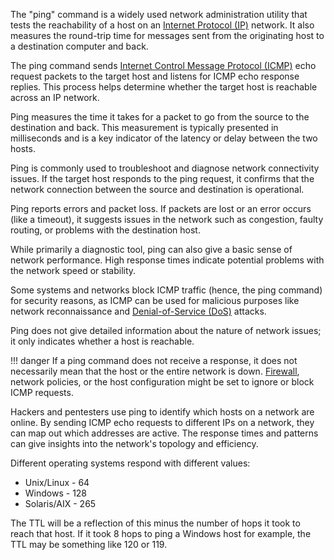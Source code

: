 The "ping" command is a widely used network administration utility that tests the reachability of a host on an [Internet Protocol (IP)](../protocols/ip.md) network. It also measures the round-trip time for messages sent from the originating host to a destination computer and back.

The ping command sends [Internet Control Message Protocol (ICMP)](../networking/icmp.md) echo request packets to the target host and listens for ICMP echo response replies. This process helps determine whether the target host is reachable across an IP network.

Ping measures the time it takes for a packet to go from the source to the destination and back. This measurement is typically presented in milliseconds and is a key indicator of the latency or delay between the two hosts.

Ping is commonly used to troubleshoot and diagnose network connectivity issues. If the target host responds to the ping request, it confirms that the network connection between the source and destination is operational.

Ping reports errors and packet loss. If packets are lost or an error occurs (like a timeout), it suggests issues in the network such as congestion, faulty routing, or problems with the destination host.

While primarily a diagnostic tool, ping can also give a basic sense of network performance. High response times indicate potential problems with the network speed or stability.

Some systems and networks block ICMP traffic (hence, the ping command) for security reasons, as ICMP can be used for malicious purposes like network reconnaissance and [Denial-of-Service (DoS)](../security/dos.md) attacks.

Ping does not give detailed information about the nature of network issues; it only indicates whether a host is reachable.

!!! danger
    If a ping command does not receive a response, it does not necessarily mean that the host or the entire network is down. [Firewall](../security/firewall.md), network policies, or the host configuration might be set to ignore or block ICMP requests.

Hackers and pentesters use ping to identify which hosts on a network are online. By sending ICMP echo requests to different IPs on a network, they can map out which addresses are active. The response times and patterns can give insights into the network's topology and efficiency.

Different operating systems respond with different values:

- Unix/Linux - 64
- Windows - 128
- Solaris/AIX - 265

The TTL will be a reflection of this minus the number of hops it took to reach that host. If it took 8 hops to ping a Windows host for example, the TTL may be something like 120 or 119.



